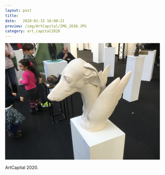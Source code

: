 ```yaml
---
layout: post
title:  
date:   2020-01-15 16:00:21
preview: /img/ArtCapital/IMG_2038.JPG
category: art_capital2020
---
```


![Picture 1](/img/ArtCapital/IMG_2038.JPG) 


ArtCapital 2020.



